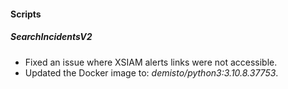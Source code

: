 
#### Scripts
##### SearchIncidentsV2
- Fixed an issue where XSIAM alerts links were not accessible.
- Updated the Docker image to: *demisto/python3:3.10.8.37753*.
